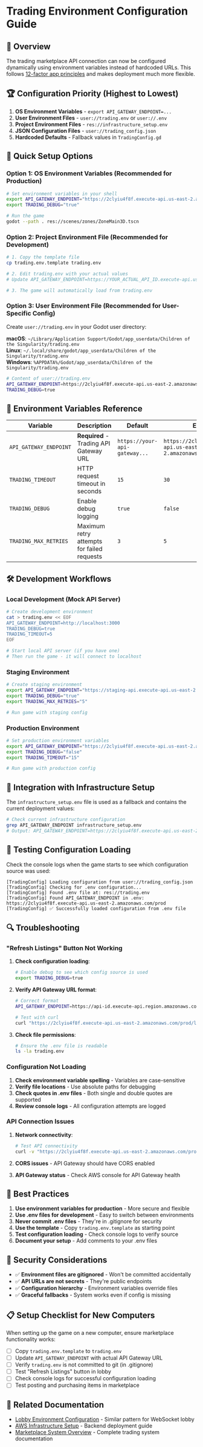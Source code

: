 # Trading Environment Configuration Guide

## 🎯 Overview

The trading marketplace API connection can now be configured dynamically using environment variables instead of hardcoded URLs. This follows [12-factor app principles](https://12factor.net/config) and makes deployment much more flexible.

## 🏆 Configuration Priority (Highest to Lowest)

1. **OS Environment Variables** - `export API_GATEWAY_ENDPOINT=...`
2. **User Environment Files** - `user://trading.env` or `user://.env`
3. **Project Environment Files** - `res://infrastructure_setup.env`
4. **JSON Configuration Files** - `user://trading_config.json`
5. **Hardcoded Defaults** - Fallback values in `TradingConfig.gd`

## 🚀 Quick Setup Options

### Option 1: OS Environment Variables (Recommended for Production)

```bash
# Set environment variables in your shell
export API_GATEWAY_ENDPOINT="https://2clyiu4f8f.execute-api.us-east-2.amazonaws.com/prod"
export TRADING_DEBUG="true"

# Run the game
godot --path . res://scenes/zones/ZoneMain3D.tscn
```

### Option 2: Project Environment File (Recommended for Development)

```bash
# 1. Copy the template file
cp trading.env.template trading.env

# 2. Edit trading.env with your actual values
# Update API_GATEWAY_ENDPOINT=https://YOUR_ACTUAL_API_ID.execute-api.us-east-2.amazonaws.com/prod

# 3. The game will automatically load from trading.env
```

### Option 3: User Environment File (Recommended for User-Specific Config)

Create `user://trading.env` in your Godot user directory:

**macOS**: `~/Library/Application Support/Godot/app_userdata/Children of the Singularity/trading.env`  
**Linux**: `~/.local/share/godot/app_userdata/Children of the Singularity/trading.env`  
**Windows**: `%APPDATA%/Godot/app_userdata/Children of the Singularity/trading.env`

```bash
# Content of user://trading.env
API_GATEWAY_ENDPOINT=https://2clyiu4f8f.execute-api.us-east-2.amazonaws.com/prod
TRADING_DEBUG=true
```

## 📝 Environment Variables Reference

| Variable | Description | Default | Example |
|----------|-------------|---------|---------|
| `API_GATEWAY_ENDPOINT` | **Required** - Trading API Gateway URL | `https://your-api-gateway...` | `https://2clyiu4f8f.execute-api.us-east-2.amazonaws.com/prod` |
| `TRADING_TIMEOUT` | HTTP request timeout in seconds | `15` | `30` |
| `TRADING_DEBUG` | Enable debug logging | `true` | `false` |
| `TRADING_MAX_RETRIES` | Maximum retry attempts for failed requests | `3` | `5` |

## 🛠️ Development Workflows

### Local Development (Mock API Server)

```bash
# Create development environment
cat > trading.env << EOF
API_GATEWAY_ENDPOINT=http://localhost:3000
TRADING_DEBUG=true
TRADING_TIMEOUT=5
EOF

# Start local API server (if you have one)
# Then run the game - it will connect to localhost
```

### Staging Environment

```bash
# Create staging environment
export API_GATEWAY_ENDPOINT="https://staging-api.execute-api.us-east-2.amazonaws.com/prod"
export TRADING_DEBUG="true"
export TRADING_MAX_RETRIES="5"

# Run game with staging config
```

### Production Environment

```bash
# Set production environment variables
export API_GATEWAY_ENDPOINT="https://2clyiu4f8f.execute-api.us-east-2.amazonaws.com/prod"
export TRADING_DEBUG="false"
export TRADING_TIMEOUT="15"

# Run game with production config
```

## 🔧 Integration with Infrastructure Setup

The `infrastructure_setup.env` file is used as a fallback and contains the current deployment values:

```bash
# Check current infrastructure configuration
grep API_GATEWAY_ENDPOINT infrastructure_setup.env
# Output: API_GATEWAY_ENDPOINT=https://2clyiu4f8f.execute-api.us-east-2.amazonaws.com/prod
```

## 🧪 Testing Configuration Loading

Check the console logs when the game starts to see which configuration source was used:

```
[TradingConfig] Loading configuration from user://trading_config.json
[TradingConfig] Checking for .env configuration...
[TradingConfig] Found .env file at: res://trading.env
[TradingConfig] Found API_GATEWAY_ENDPOINT in .env: https://2clyiu4f8f.execute-api.us-east-2.amazonaws.com/prod
[TradingConfig] ✅ Successfully loaded configuration from .env file
```

## 🔍 Troubleshooting

### "Refresh Listings" Button Not Working

1. **Check configuration loading**:
   ```bash
   # Enable debug to see which config source is used
   export TRADING_DEBUG=true
   ```

2. **Verify API Gateway URL format**:
   ```bash
   # Correct format
   API_GATEWAY_ENDPOINT=https://api-id.execute-api.region.amazonaws.com/stage

   # Test with curl
   curl "https://2clyiu4f8f.execute-api.us-east-2.amazonaws.com/prod/listings"
   ```

3. **Check file permissions**:
   ```bash
   # Ensure the .env file is readable
   ls -la trading.env
   ```

### Configuration Not Loading

1. **Check environment variable spelling** - Variables are case-sensitive
2. **Verify file locations** - Use absolute paths for debugging
3. **Check quotes in .env files** - Both single and double quotes are supported
4. **Review console logs** - All configuration attempts are logged

### API Connection Issues

1. **Network connectivity**:
   ```bash
   # Test API connectivity
   curl -v "https://2clyiu4f8f.execute-api.us-east-2.amazonaws.com/prod/listings"
   ```

2. **CORS issues** - API Gateway should have CORS enabled
3. **API Gateway status** - Check AWS console for API Gateway health

## 🎯 Best Practices

1. **Use environment variables for production** - More secure and flexible
2. **Use .env files for development** - Easy to switch between environments  
3. **Never commit .env files** - They're in .gitignore for security
4. **Use the template** - Copy `trading.env.template` as starting point
5. **Test configuration loading** - Check console logs to verify source
6. **Document your setup** - Add comments to your .env files

## 🔐 Security Considerations

- ✅ **Environment files are gitignored** - Won't be committed accidentally
- ✅ **API URLs are not secrets** - They're public endpoints
- ✅ **Configuration hierarchy** - Environment variables override files
- ✅ **Graceful fallbacks** - System works even if config is missing

## 📋 Setup Checklist for New Computers

When setting up the game on a new computer, ensure marketplace functionality works:

- [ ] Copy `trading.env.template` to `trading.env`
- [ ] Update `API_GATEWAY_ENDPOINT` with actual API Gateway URL
- [ ] Verify `trading.env` is not committed to git (in .gitignore)
- [ ] Test "Refresh Listings" button in lobby
- [ ] Check console logs for successful configuration loading
- [ ] Test posting and purchasing items in marketplace

## 🔗 Related Documentation

- [Lobby Environment Configuration](lobby_environment_configuration.md) - Similar pattern for WebSocket lobby
- [AWS Infrastructure Setup](aws_serverless_trading_setup.md) - Backend deployment guide
- [Marketplace System Overview](marketplace_complete_system_overview.md) - Complete trading system documentation
